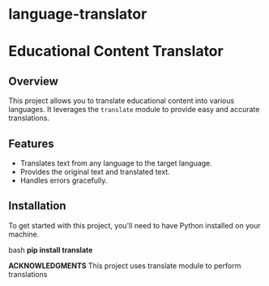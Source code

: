 # language-translator
# Educational Content Translator

## Overview
This project allows you to translate educational content into various languages. It leverages the `translate` module to provide easy and accurate translations.

## Features
- Translates text from any language to the target language.
- Provides the original text and translated text.
- Handles errors gracefully.

## Installation
To get started with this project, you'll need to have Python installed on your machine. 

bash
**pip install translate**

**ACKNOWLEDGMENTS**
This project uses translate module to perform translations
